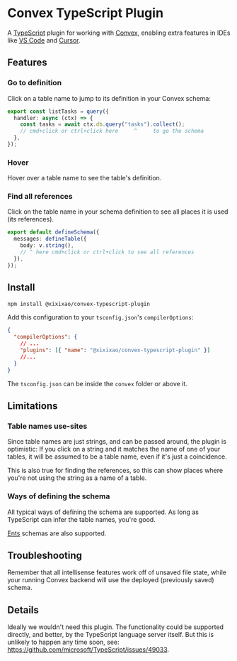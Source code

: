 # Convex TypeScript Plugin

A [TypeScript](https://www.typescriptlang.org/) plugin for working with
[Convex](https://docs.convex.dev/), enabling extra features in IDEs like
[VS Code](https://code.visualstudio.com/) and [Cursor](https://www.cursor.com/).

## Features

### Go to definition

Click on a table name to jump to its definition in your Convex schema:

```ts
export const listTasks = query({
  handler: async (ctx) => {
    const tasks = await ctx.db.query("tasks").collect();
    // cmd+click or ctrl+click here     ^     to go the schema
  },
});
```

### Hover

Hover over a table name to see the table's definition.

### Find all references

Click on the table name in your schema definition to see all places it is used
(its references).

```ts
export default defineSchema({
  messages: defineTable({
    body: v.string(),
    // ^ here cmd+click or ctrl+click to see all references
  }),
});
```

## Install

```sh
npm install @xixixao/convex-typescript-plugin
```

Add this configuration to your `tsconfig.json`'s `compilerOptions`:

```json
{
  "compilerOptions": {
    // ...
    "plugins": [{ "name": "@xixixao/convex-typescript-plugin" }]
    //...
  }
}
```

The `tsconfig.json` can be inside the `convex` folder or above it.

## Limitations

### Table names use-sites

Since table names are just strings, and can be passed around, the plugin is
optimistic: If you click on a string and it matches the name of one of your
tables, it will be assumed to be a table name, even if it's just a coincidence.

This is also true for finding the references, so this can show places where
you're not using the string as a name of a table.

### Ways of defining the schema

All typical ways of defining the schema are supported. As long as TypeScript can
infer the table names, you're good.

[Ents](https://github.com/get-convex/convex-ents) schemas are also supported.

## Troubleshooting

Remember that all intellisense features work off of unsaved file state, while
your running Convex backend will use the deployed (previously saved) schema.

## Details

Ideally we wouldn't need this plugin. The functionality could be supported
directly, and better, by the TypeScript language server itself. But this is
unlikely to happen any time soon, see:
https://github.com/microsoft/TypeScript/issues/49033.
